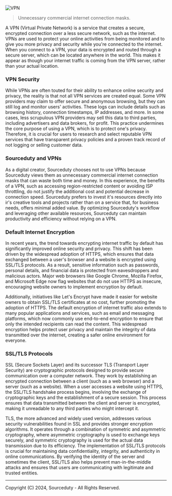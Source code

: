 ![VPN](https://github.com/sourceduty/VPN/assets/123030236/dc7b2c28-b1bb-469e-a9de-3da75e70da1a)

> Unnecessary commercial internet connection masks.

A VPN (Virtual Private Network) is a service that creates a secure, encrypted connection over a less secure network, such as the internet. VPNs are used to protect your online activities from being monitored and to give you more privacy and security while you're connected to the internet. When you connect to a VPN, your data is encrypted and routed through a secure server, which can be located anywhere in the world. This makes it appear as though your internet traffic is coming from the VPN server, rather than your actual location.

### VPN Security

While VPNs are often touted for their ability to enhance online security and privacy, the reality is that not all VPN services are created equal. Some VPN providers may claim to offer secure and anonymous browsing, but they can still log and monitor users' activities. These logs can include details such as browsing history, connection timestamps, IP addresses, and more. In some cases, less scrupulous VPN providers may sell this data to third parties, including advertisers and data brokers, for profit. This practice undermines the core purpose of using a VPN, which is to protect one's privacy. Therefore, it is crucial for users to research and select reputable VPN services that have transparent privacy policies and a proven track record of not logging or selling customer data.

### Sourceduty and VPNs

As a digital creator, Sourceduty chooses not to use VPNs because Sourceduty views them as unnecessary commercial internet connection masks that can waste both time and money. In this experience, the benefits of a VPN, such as accessing region-restricted content or avoiding ISP throttling, do not justify the additional cost and potential decrease in connection speed. Sourceduty prefers to invest it's resources directly into ir's creative tools and projects rather than on a service that, for business needs, offers minimal added value. By optimizing Sourceduty's workflow and leveraging other available resources, Sourceduty can maintain productivity and efficiency without relying on a VPN.

### Default Internet Encryption

In recent years, the trend towards encrypting internet traffic by default has significantly improved online security and privacy. This shift has been driven by the widespread adoption of HTTPS, which ensures that data exchanged between a user's browser and a website is encrypted using SSL/TLS protocols. As a result, sensitive information such as passwords, personal details, and financial data is protected from eavesdroppers and malicious actors. Major web browsers like Google Chrome, Mozilla Firefox, and Microsoft Edge now flag websites that do not use HTTPS as insecure, encouraging website owners to implement encryption by default.

Additionally, initiatives like Let's Encrypt have made it easier for website owners to obtain SSL/TLS certificates at no cost, further promoting the adoption of HTTPS. The default encryption of internet traffic also extends to many popular applications and services, such as email and messaging platforms, which now commonly use end-to-end encryption to ensure that only the intended recipients can read the content. This widespread encryption helps protect user privacy and maintain the integrity of data transmitted over the internet, creating a safer online environment for everyone.

### SSL/TLS Protocols

SSL (Secure Sockets Layer) and its successor TLS (Transport Layer Security) are cryptographic protocols designed to provide secure communication over a computer network. They work by establishing an encrypted connection between a client (such as a web browser) and a server (such as a website). When a user accesses a website using HTTPS, the SSL/TLS handshake process begins, involving the exchange of cryptographic keys and the establishment of a secure session. This process ensures that data transmitted between the client and server is encrypted, making it unreadable to any third parties who might intercept it.

TLS, the more advanced and widely used version, addresses various security vulnerabilities found in SSL and provides stronger encryption algorithms. It operates through a combination of symmetric and asymmetric cryptography, where asymmetric cryptography is used to exchange keys securely, and symmetric cryptography is used for the actual data transmission due to its efficiency. The implementation of SSL/TLS protocols is crucial for maintaining data confidentiality, integrity, and authenticity in online communications. By verifying the identity of the server and sometimes the client, SSL/TLS also helps prevent man-in-the-middle attacks and ensures that users are communicating with legitimate and trusted entities.

***
Copyright (C) 2024, Sourceduty - All Rights Reserved.
